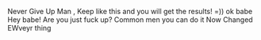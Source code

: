Never Give Up Man , Keep like this and you will get the results! =)) ok babe
Hey babe! Are you just fuck up?
Common men you can do it 
Now Changed EWveyr thing